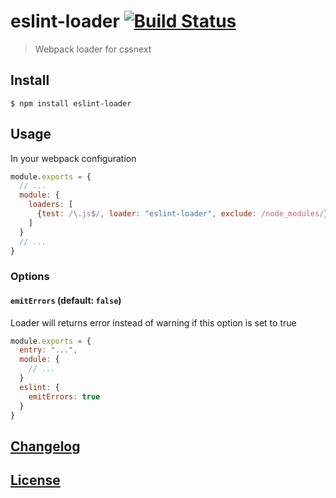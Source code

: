 # eslint-loader [![Build Status](http://img.shields.io/travis/MoOx/eslint-loader.svg)](https://travis-ci.org/MoOx/eslint-loader)

> Webpack loader for cssnext

## Install

```console
$ npm install eslint-loader
```

## Usage

In your webpack configuration

```js
module.exports = {
  // ...
  module: {
    loaders: [
      {test: /\.js$/, loader: "eslint-loader", exclude: /node_modules/}
    ]
  }
  // ...
}
```

### Options

#### `emitErrors` (default: `false`)

Loader will returns error instead of warning if this option is set to true

```js
module.exports = {
  entry: "...",
  module: {
    // ...
  }
  eslint: {
    emitErrors: true
  }
}
```

## [Changelog](CHANGELOG.md)

## [License](LICENSE)
